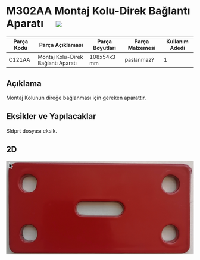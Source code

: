 # M302AA Montaj Kolu-Direk Bağlantı Aparatı  &nbsp; &nbsp; [![](../Diğer/2D/left.png)](../../P101DA-Rain/Readme.md)

| Parça Kodu | Parça Açıklaması                   | Parça Boyutları | Parça Malzemesi  | Kullanım Adedi |
|------------|------------------------------------|-----------------|------------------|----------------|
| C121AA     | Montaj Kolu-Direk Bağlantı Aparatı |   108x54x3 mm   | paslanmaz?       | 1              |


## Açıklama
Montaj Kolunun direğe bağlanması için gereken aparattır. </br>

## Eksikler ve Yapılacaklar
Sldprt dosyası eksik.</br>

## 2D

![](2D/1.png)